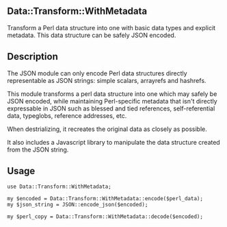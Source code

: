 ## Data::Transform::WithMetadata

Transform a Perl data structure into one with basic data types and
explicit metadata.  This data structure can be safely JSON encoded.

## Description

The JSON module can only encode Perl data structures directly representable
as JSON strings: simple scalars, arrayrefs and hashrefs.

This module transforms a perl data structure into one which may safely
be JSON encoded, while maintaining Perl-specific metadata that isn't directly
expressable in JSON such as blessed and tied references, self-referential
data, typeglobs, reference addresses, etc.

When destrializing, it recreates the original data as closely as possible.

It also includes a Javascript library to manipulate the data structure
created from the JSON string.

## Usage

    use Data::Transform::WithMetadata;
    
    my $encoded = Data::Transform::WithMetadata::encode($perl_data);
    my $json_string = JSON::encode_json($encoded);

    my $perl_copy = Data::Transform::WithMetadata::decode($encoded);
